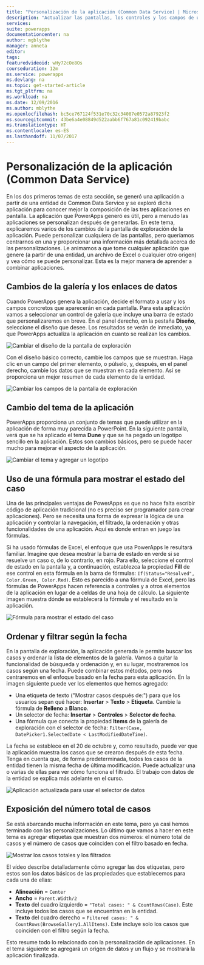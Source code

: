 ```yaml
---
title: "Personalización de la aplicación (Common Data Service) | Microsoft Docs"
description: "Actualizar las pantallas, los controles y los campos de una aplicación"
services: 
suite: powerapps
documentationcenter: na
author: mgblythe
manager: anneta
editor: 
tags: 
featuredvideoid: wHy72cOe8Os
courseduration: 12m
ms.service: powerapps
ms.devlang: na
ms.topic: get-started-article
ms.tgt_pltfrm: na
ms.workload: na
ms.date: 12/09/2016
ms.author: mblythe
ms.openlocfilehash: bc5ce767124f531e70c32c34087e0572a87923f2
ms.sourcegitcommit: 43be6a4e08849d522aabb6f767a81c092419babc
ms.translationtype: HT
ms.contentlocale: es-ES
ms.lasthandoff: 11/07/2017
---
```

# <a name="customize-the-app-common-data-service"></a>Personalización de la aplicación (Common Data Service)
En los dos primeros temas de esta sección, se generó una aplicación a partir de una entidad de Common Data Service y se exploró dicha aplicación para conocer mejor la composición de las tres aplicaciones en pantalla. La aplicación que PowerApps generó es útil, pero a menudo las aplicaciones se personalizan después de generarlas. En este tema, explicaremos varios de los cambios de la pantalla de exploración de la aplicación. Puede personalizar cualquiera de las pantallas, pero queríamos centrarnos en una y proporcionar una información más detallada acerca de las personalizaciones. Le animamos a que tome cualquier aplicación que genere (a partir de una entidad, un archivo de Excel o cualquier otro origen) y vea cómo se puede personalizar. Esta es la mejor manera de aprender a combinar aplicaciones.

## <a name="change-gallery-and-data-bindings"></a>Cambios de la galería y los enlaces de datos
Cuando PowerApps genera la aplicación, decide el formato a usar y los campos concretos que aparecerán en cada pantalla. Para esta aplicación vamos a seleccionar un control de galería que incluye una barra de estado que personalizaremos en breve. En el panel derecho, en la pestaña **Diseño**, seleccione el diseño que desee. Los resultados se verán de inmediato, ya que PowerApps actualiza la aplicación en cuanto se realizan los cambios.

![Cambiar el diseño de la pantalla de exploración](./media/learning-case-app-customize/change-layout.png)

Con el diseño básico correcto, cambie los campos que se muestran. Haga clic en un campo del primer elemento, o púlselo, y, después, en el panel derecho, cambie los datos que se muestran en cada elemento. Así se proporciona un mejor resumen de cada elemento de la entidad.

![Cambiar los campos de la pantalla de exploración](./media/learning-case-app-customize/change-browse-fields.png)

## <a name="change-the-app-theme"></a>Cambio del tema de la aplicación
PowerApps proporciona un conjunto de temas que puede utilizar en la aplicación de forma muy parecida a PowerPoint. En la siguiente pantalla, verá que se ha aplicado el tema **Dune** y que se ha pegado un logotipo sencillo en la aplicación. Estos son cambios básicos, pero se puede hacer mucho para mejorar el aspecto de la aplicación. 

![Cambiar el tema y agregar un logotipo](./media/learning-case-app-customize/change-theme.png)

## <a name="use-a-formula-to-show-the-case-status"></a>Uso de una fórmula para mostrar el estado del caso
Una de las principales ventajas de PowerApps es que no hace falta escribir código de aplicación tradicional (no es preciso ser programador para crear aplicaciones). Pero se necesita una forma de expresar la lógica de una aplicación y controlar la navegación, el filtrado, la ordenación y otras funcionalidades de una aplicación. Aquí es donde entran en juego las fórmulas.

Si ha usado fórmulas de Excel, el enfoque que usa PowerApps le resultará familiar. Imagine que desea mostrar la barra de estado en verde si se resuelve un caso o, de lo contrario, en rojo. Para ello, seleccione el control de estado en la pantalla y, a continuación, establezca la propiedad **Fill** de ese control en esta fórmula en la barra de fórmulas: `If(Status="Resolved", Color.Green, Color.Red)`. Esto es parecido a una fórmula de Excel, pero las fórmulas de PowerApps hacen referencia a controles y a otros elementos de la aplicación en lugar de a celdas de una hoja de cálculo. La siguiente imagen muestra dónde se establecerá la fórmula y el resultado en la aplicación.

![Fórmula para mostrar el estado del caso](./media/learning-case-app-customize/case-status.png)

## <a name="sort-and-filter-based-on-date"></a>Ordenar y filtrar según la fecha
En la pantalla de exploración, la aplicación generada le permite buscar los casos y ordenar la lista de elementos de la galería. Vamos a quitar la funcionalidad de búsqueda y ordenación y, en su lugar, mostraremos los casos según una fecha. Puede combinar estos métodos, pero nos centraremos en el enfoque basado en la fecha para esta aplicación. En la imagen siguiente puede ver los elementos que hemos agregado:

* Una etiqueta de texto ("Mostrar casos después de:") para que los usuarios sepan qué hacer: **Insertar** > **Texto** > **Etiqueta**. Cambie la fórmula de **Relleno** a **Blanco**.
* Un selector de fecha: **Insertar** > **Controles** > **Selector de fecha**.
* Una fórmula que conecta la propiedad **Items** de la galería de exploración con el selector de fecha: `Filter(Case, DatePicker1.SelectedDate < LastModifiedDateTime)`.

La fecha se establece en el 20 de octubre y, como resultado, puede ver que la aplicación muestra los casos que se crearon después de esta fecha. Tenga en cuenta que, de forma predeterminada, todos los casos de la entidad tienen la misma fecha de última modificación. Puede actualizar una o varias de ellas para ver cómo funciona el filtrado. El trabajo con datos de la entidad se explica más adelante en el curso.

![Aplicación actualizada para usar el selector de datos](./media/learning-case-app-customize/date-picker.png)

## <a name="show-total-number-of-cases"></a>Exposición del número total de casos
Se está abarcando mucha información en este tema, pero ya casi hemos terminado con las personalizaciones. Lo último que vamos a hacer en este tema es agregar etiquetas que muestran dos números: el número total de casos y el número de casos que coinciden con el filtro basado en fecha.

![Mostrar los casos totales y los filtrados](./media/learning-case-app-customize/number-cases.png)

El vídeo describe detalladamente cómo agregar las dos etiquetas, pero estos son los datos básicos de las propiedades que establecemos para cada una de ellas:

* **Alineación** = `Center`
* **Ancho** = `Parent.Width/2`
* **Texto** del cuadro izquierdo  = `"Total cases: " & CountRows(Case)`. Este incluye todos los casos que se encuentran en la entidad. 
* **Texto** del cuadro derecho  = `Filtered cases: " & CountRows(BrowseGallery1.AllItems)`. Este incluye solo los casos que coinciden con el filtro según la fecha.

Esto resume todo lo relacionado con la personalización de aplicaciones. En el tema siguiente se agregará un origen de datos y un flujo y se mostrará la aplicación finalizada.

